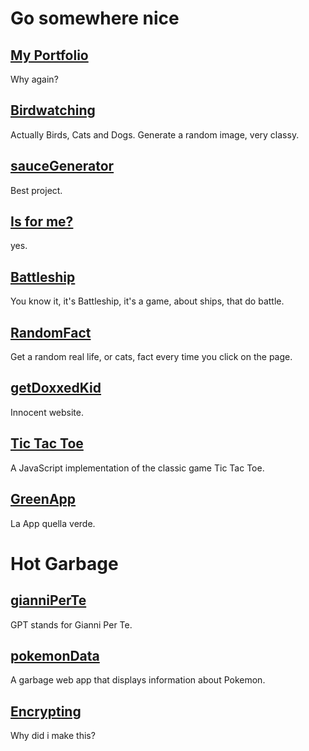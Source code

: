 
# Go somewhere nice

## [My Portfolio](https://ljs360d.github.io/Portfolio)

Why again?

## [Birdwatching](https://ljs360d.github.io/Birdwatching)

Actually Birds, Cats and Dogs. Generate a random image, very classy.

## [sauceGenerator](https://sauce-forge.ljs360d.repl.co/sauce)

Best project.

## [Is for me?](https://ljs360d.github.io/StarGallery)

yes.

## [Battleship](https://ljs360d.github.io/Battleship)

You know it, it's Battleship, it's a game, about ships, that do battle.

## [RandomFact](https://ljs360d.github.io/RandomFact)

Get a random real life, or cats, fact every time you click on the page.

## [getDoxxedKid](https://ljs360d.github.io/getDoxxedKid)

Innocent website.

## [Tic Tac Toe](https://ljs360d.github.io/Tris)

A JavaScript implementation of the classic game Tic Tac Toe.

## [GreenApp](https://ljs360d.github.io/GreenApp)

La App quella verde.

# Hot Garbage
## [gianniPerTe](https://ljs360d.github.io/gianniPerTe)

GPT stands for Gianni Per Te.

## [pokemonData](https://ljs360d.github.io/pokemonData)

A garbage web app that displays information about Pokemon.

## [Encrypting](https://ljs360d.github.io/Encrypting)

Why did i make this?